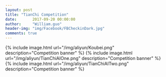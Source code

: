 ```yaml
---
layout: post
title: "TianChi Competition"
date:       2017-09-20 00:00:00
author:     "William.guo"
header-img: "img/Facebook/FBCheckinDark.jpg"
comments: true
---
```


{% include image.html url="/img/aliyun/Koubei.png" description="Competition banner" %}
{% include image.html url="/img/aliyun/TianChiAIOne.png" description="Competition banner" %}
{% include image.html url="/img/aliyun/TianChiAITwo.png" description="Competition banner" %}


